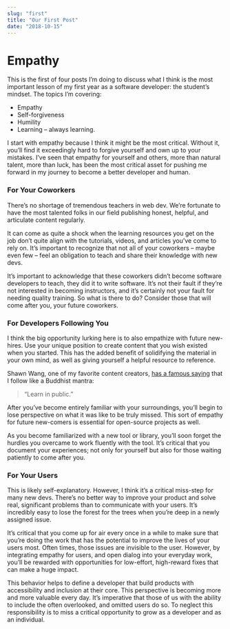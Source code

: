 ```yaml
---
slug: "first"
title: "Our First Post"
date: "2018-10-15"
---
```


# Empathy

This is the first of four posts I’m doing to discuss what I think is the most important lesson of my first year as a software developer: the student’s mindset. The topics I’m covering:

- Empathy
- Self-forgiveness
- Humility
- Learning – always learning.

I start with empathy because I think it might be the most critical. Without it, you’ll find it exceedingly hard to forgive yourself and own up to your mistakes. I’ve seen that empathy for yourself and others, more than natural talent, more than luck, has been the most critical asset for pushing me forward in my journey to become a better developer and human.

### For Your Coworkers

There’s no shortage of tremendous teachers in web dev. We’re fortunate to have the most talented folks in our field publishing honest, helpful, and articulate content regularly.

It can come as quite a shock when the learning resources you get on the job don’t quite align with the tutorials, videos, and articles you’ve come to rely on. It’s important to recognize that not all of your coworkers – maybe even few – feel an obligation to teach and share their knowledge with new devs.

It’s important to acknowledge that these coworkers didn’t become software developers to teach, they did it to write software. It’s not their fault if they’re not interested in becoming instructors, and it’s certainly not your fault for needing quality training. So what is there to do? Consider those that will come after you, your future coworkers.

### For Developers Following You

I think the big opportunity lurking here is to also empathize with future new-hires. Use your unique position to create content that you wish existed when you started. This has the added benefit of solidifying the material in your own mind, as well as giving yourself a helpful resource to reference.

Shawn Wang, one of my favorite content creators, [has a famous saying](https://twitter.com/swyx/status/1009174159690264579) that I follow like a Buddhist mantra:

> “Learn in public.”

After you’ve become entirely familiar with your surroundings, you’ll begin to lose perspective on what it was like to be truly missed. This sort of empathy for future new-comers is essential for open-source projects as well.

As you become familiarized with a new tool or library, you’ll soon forget the hurdles you overcame to work fluently with the tool. It’s critical that you document your experiences; not only for yourself but also for those waiting patiently to come after you.

### For Your Users

This is likely self-explanatory. However, I think it’s a critical miss-step for many new devs. There’s no better way to improve your product and solve real, significant problems than to communicate with your users. It’s incredibly easy to lose the forest for the trees when you’re deep in a newly assigned issue.

It’s critical that you come up for air every once in a while to make sure that you’re doing the work that has the potential to improve the lives of your users most. Often times, those issues are invisible to the user. However, by integrating empathy for users, and open dialog into your everyday work, you’ll be rewarded with opportunities for low-effort, high-reward fixes that can make a huge impact.

This behavior helps to define a developer that build products with accessibility and inclusion at their core. This perspective is becoming more and more valuable every day. It’s imperative that those of us with the ability to include the often overlooked, and omitted users do so. To neglect this responsibility is to miss a critical opportunity to grow as a developer and as an individual.
